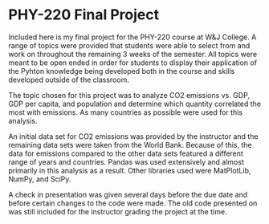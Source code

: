 # PHY-220 Final Project
Included here is my final project for the PHY-220 course at W&J College. A range of topics were provided that students were able to select from and work on throughout the remaining 3 weeks of the semester. All topics were meant to be open ended in order for students to display their application of the Pyhton knowledge being developed both in the course and skills developed outside of the classroom.

The topic chosen for this project was to analyze CO2 emissions vs. GDP, GDP per capita, and population and determine which quantity correlated the most with emissions. As many countries as possible were used for this analysis. 

An initial data set for CO2 emissions was provided by the instructor and the remaining data sets were taken from the World Bank. Because of this, the data for emissions compared to the other data sets featured a different range of years and countries. Pandas was used extensively and almost primarily in this analysis as a result. Other libraries used were MatPlotLib, NumPy, and SciPy.

A check in presentation was given several days before the due date and before certain changes to the code were made. The old code presented on was still included for the instructor grading the project at the time.
